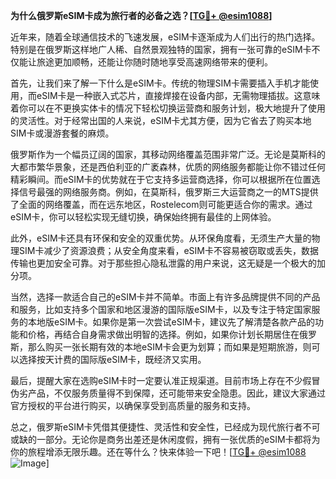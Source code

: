 **为什么俄罗斯eSIM卡成为旅行者的必备之选？[[TG💪+ @esim1088](https://t.me/s/esim1088)]**

近年来，随着全球通信技术的飞速发展，eSIM卡逐渐成为人们出行的热门选择。特别是在俄罗斯这样地广人稀、自然景观独特的国家，拥有一张可靠的eSIM卡不仅能让旅途更加顺畅，还能让你随时随地享受高速网络带来的便利。

首先，让我们来了解一下什么是eSIM卡。传统的物理SIM卡需要插入手机才能使用，而eSIM卡是一种嵌入式芯片，直接焊接在设备内部，无需物理插拔。这意味着你可以在不更换实体卡的情况下轻松切换运营商和服务计划，极大地提升了使用的灵活性。对于经常出国的人来说，eSIM卡尤其方便，因为它省去了购买本地SIM卡或漫游套餐的麻烦。

俄罗斯作为一个幅员辽阔的国家，其移动网络覆盖范围非常广泛。无论是莫斯科的大都市繁华景象，还是西伯利亚的广袤森林，优质的网络服务都能让你不错过任何精彩瞬间。而eSIM卡的优势就在于它支持多运营商选择，你可以根据所在位置选择信号最强的网络服务商。例如，在莫斯科，俄罗斯三大运营商之一的MTS提供了全面的网络覆盖，而在远东地区，Rostelecom则可能更适合你的需求。通过eSIM卡，你可以轻松实现无缝切换，确保始终拥有最佳的上网体验。

此外，eSIM卡还具有环保和安全的双重优势。从环保角度看，无须生产大量的物理SIM卡减少了资源浪费；从安全角度来看，eSIM卡不容易被窃取或丢失，数据传输也更加安全可靠。对于那些担心隐私泄露的用户来说，这无疑是一个极大的加分项。

当然，选择一款适合自己的eSIM卡并不简单。市面上有许多品牌提供不同的产品和服务，比如支持多个国家和地区漫游的国际版eSIM卡，以及专注于特定国家服务的本地版eSIM卡。如果你是第一次尝试eSIM卡，建议先了解清楚各款产品的功能和价格，再结合自身需求做出明智的选择。例如，如果你计划长期居住在俄罗斯，那么购买一张长期有效的本地eSIM卡会更为划算；而如果是短期旅游，则可以选择按天计费的国际版eSIM卡，既经济又实用。

最后，提醒大家在选购eSIM卡时一定要认准正规渠道。目前市场上存在不少假冒伪劣产品，不仅服务质量得不到保障，还可能带来安全隐患。因此，建议大家通过官方授权的平台进行购买，以确保享受到高质量的服务和支持。

总之，俄罗斯eSIM卡凭借其便捷性、灵活性和安全性，已经成为现代旅行者不可或缺的一部分。无论你是商务出差还是休闲度假，拥有一张优质的eSIM卡都将为你的旅程增添无限乐趣。还在等什么？快来体验一下吧！[[TG💪+ @esim1088](https://t.me/s/esim1088) ![Image](https://i.postimg.cc/4NQfJmqS/Snipaste-2025-05-13-00-14-12.png)]